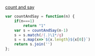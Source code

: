 [count and say](https://leetcode.com/problems/count-and-say/submissions/)

```javascript
var countAndSay = function(n) {
    if(n===1)
        return "1"
    var s = countAndSay(n-1)  
    s = s.match(/(.)\1*/g)
    s = s.map(x=>`${x.length}${x[0]}`)
    return s.join('')
};
```


